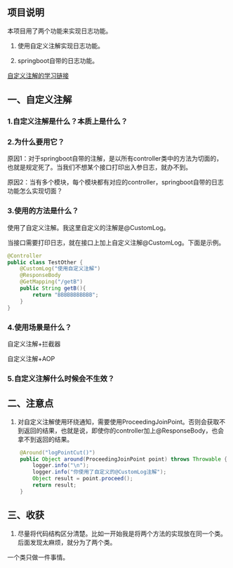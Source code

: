 
## 项目说明

本项目用了两个功能来实现日志功能。

1. 使用自定义注解实现日志功能。

2. springboot自带的日志功能。

[自定义注解的学习链接](https://www.liaoxuefeng.com/wiki/1252599548343744/1265102803921888)

## 一、自定义注解

### 1.自定义注解是什么？本质上是什么？

### 2.为什么要用它？

原因1：对于springboot自带的注解，是以所有controller类中的方法为切面的，也就是规定死了。当我们不想某个接口打印出入参日志，就办不到。

原因2：当有多个模块，每个模块都有对应的controller，springboot自带的日志功能怎么实现切面？

### 3.使用的方法是什么？

使用了自定义注解。我这里自定义的注解是@CustomLog。

当接口需要打印日志，就在接口上加上自定义注解@CustomLog。下面是示例。

```java
@Controller
public class TestOther {
    @CustomLog("使用自定义注解")
    @ResponseBody
    @GetMapping("/getB")
    public String getB(){
        return "BBBBBBBBBBB";
    }
}
```

### 4.使用场景是什么？

自定义注解+拦截器

自定义注解+AOP



### 5.自定义注解什么时候会不生效？

## 二、注意点

1. 对自定义注解使用环绕通知，需要使用ProceedingJoinPoint。否则会获取不到返回的结果，也就是说，即使你的controller加上@ResponseBody，也会拿不到返回的结果。

```java
    @Around("logPointCut()")
    public Object around(ProceedingJoinPoint point) throws Throwable {
        logger.info("\n");
        logger.info("你使用了自定义的@CustomLog注解");
        Object result = point.proceed();
        return result;
    }
```
## 三、收获

1. 尽量将代码结构区分清楚。比如一开始我是将两个方法的实现放在同一个类。后面发现太麻烦，就分为了两个类。

一个类只做一件事情。
